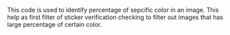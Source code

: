 This code is used to identify percentage of sepcific color in an image. This help as first filter of sticker verification checking to filter out images that has large percentage of certain color.
